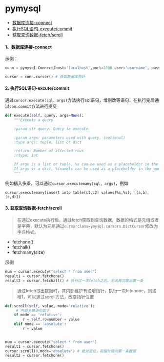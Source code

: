 # pymysql

* [数据库连接-connect](#1)
* [执行SQL语句-execute/commit](#2)
* [获取查询数据-fetch/scroll](#3)



#### 1、<a name="1"></a>数据库连接-connect

示例：

```python
conn = pymysql.Connect(host='localhost',port=3306 user='username', password='password', database='db_module6', charset='utf8', cursorclass=pymysql.cursors.DictCursor)

cursor = conn.cursor() # 获取数据库指针
```



#### 2. <a name="2"></a>执行SQL语句-excute/commit

通过`cursor.execute(sql，args)`方法执行sql语句，增删改等语句，在执行完后通过`con.commit`方法进行提交

```python
def execute(self, query, args=None):
    """Execute a query

    :param str query: Query to execute.

    :param args: parameters used with query. (optional)
    :type args: tuple, list or dict

    :return: Number of affected rows
    :rtype: int

    If args is a list or tuple, %s can be used as a placeholder in the query.
    If args is a dict, %(name)s can be used as a placeholder in the query.
    """
```

例如插入多条，可以通过`cursor.executemany(sql, args)`，例如

`cursor.executemany(insert into table(c1,c2) values(%s,%s), [(a,b),(c,d)])`

#### 3. 获取查询数据-fetch/scroll

>在通过execute执行后，通过fetch获取到查询数据，数据的格式是元组或者是字典，默认为元组通过`cursorclass=ymysql.cursors.DictCursor`修改为字典格式。

* fetchone()
* fetchall()
* fetchmany(size)

示例

```python
num = cursor.execute("select * from user")
result1 = cursor.fetchone()
result2 = cursor.fetchall() # 执行过一次fetch之后，无法再次取出第一条
```
>通过fetch取出数据时，其内部维护有递增指针，执行一次fetchone，则递增1，可以通过scroll方法，改变指针位置
>

```python
def scroll(self, value, mode='relative'): 
	 # 内部关键语句如下
    if mode == 'relative':
        r = self.rownumber + value
    elif mode == 'absolute':
        r = value
   	

num = cursor.execute("select * from user")
result1 = cursor.fetchone()		
cursor.scroll(0,mode='absolute') # 绝对定位，将指针指向第一条数据
result2 = cursor.fetchone()



```


